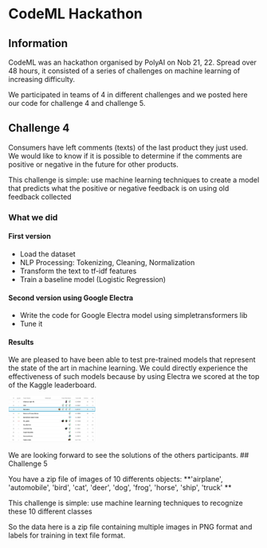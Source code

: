 # CodeML Hackathon

## Information
 
CodeML was an hackathon organised by PolyAI on Nob 21, 22. Spread over 48 hours, it consisted of a series of challenges on machine learning of increasing difficulty. 

We participated in teams of 4 in different challenges and we posted here our code for challenge 4 and challenge 5.

## Challenge 4

Consumers have left comments (texts) of the last product they just used. We would like to know if it is possible to determine if the comments are positive or negative in the future for other products.

This challenge is simple: use machine learning techniques to create a model that predicts what the positive or negative feedback is on using old feedback collected

### What we did
#### First version

- Load the dataset
- NLP Processing: Tokenizing, Cleaning, Normalization
- Transform the text to tf-idf features
- Train a baseline model (Logistic Regression)

#### Second version using Google Electra
- Write the code for Google Electra model using simpletransformers lib
- Tune it

#### Results 
We are pleased to have been able to test pre-trained models that represent the state of the art in machine learning. We could directly experience the effectiveness of such models because by using Electra we scored at the top of the Kaggle leaderboard.
<p><img src="https://github.com/kumarmanishjha/CodeML-Hackathon/blob/main/challenge4/submissions/pic.png" width=35% height=35%></p>
We are looking forward to see the solutions of the others participants.
## Challenge 5

You have a zip file of images of 10 differents objects: **'airplane', 'automobile', 'bird', 'cat', 'deer', 'dog', 'frog', 'horse', 'ship', 'truck' **

This challenge is simple: use machine learning techniques to recognize these 10 different classes

So the data here is a zip file containing multiple images in PNG format and labels for training in text file format.

